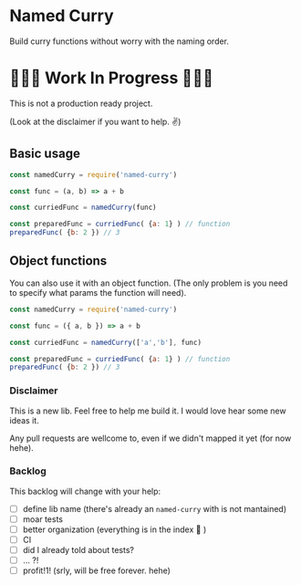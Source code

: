 # Named Curry
Build curry functions without worry with the naming order.

# :construction::construction::construction: Work In Progress :construction::construction::construction:

This is not a production ready project.

(Look at the disclaimer if you want to help. :v:)


## Basic usage
```javascript
const namedCurry = require('named-curry')

const func = (a, b) => a + b

const curriedFunc = namedCurry(func)

const preparedFunc = curriedFunc( {a: 1} ) // function
preparedFunc( {b: 2 }) // 3

```

## Object functions
You can also use it with an object function. (The only problem is you need to specify what params the function will need).

```javascript
const namedCurry = require('named-curry')

const func = ({ a, b }) => a + b

const curriedFunc = namedCurry(['a','b'], func)

const preparedFunc = curriedFunc( {a: 1} ) // function
preparedFunc( {b: 2 }) // 3

```


### Disclaimer
This is a new lib. Feel free to help me build it. I would love hear some new ideas it.

Any pull requests are wellcome to, even if we didn't mapped it yet (for now hehe).


### Backlog
This backlog will change with your help:

- [ ] define lib name (there's already an `named-curry` with is not mantained)
- [ ] moar tests
- [ ] better organization (everything is in the index :see_no_evil: )
- [ ] CI
- [ ] did I already told about tests?
- [ ] ... ?!
- [ ] profit!1! (srly, will be free forever. hehe)
